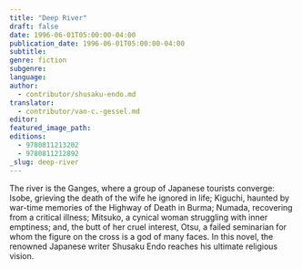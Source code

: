 ```yaml
---
title: "Deep River"
draft: false
date: 1996-06-01T05:00:00-04:00
publication_date: 1996-06-01T05:00:00-04:00
subtitle:
genre: fiction
subgenre:
language:
author:
  - contributor/shusaku-endo.md
translator:
  - contributor/van-c.-gessel.md
editor:
featured_image_path:
editions:
  - 9780811213202
  - 9780811212892
_slug: deep-river
---
```


The river is the Ganges, where a group of Japanese tourists converge: Isobe, grieving the death of the wife he ignored in life; Kiguchi, haunted by war-time memories of the Highway of Death in Burma; Numada, recovering from a critical illness; Mitsuko, a cynical woman struggling with inner emptiness; and, the butt of her cruel interest, Otsu, a failed seminarian for whom the figure on the cross is a god of many faces. In this novel, the renowned Japanese writer Shusaku Endo reaches his ultimate religious vision.


